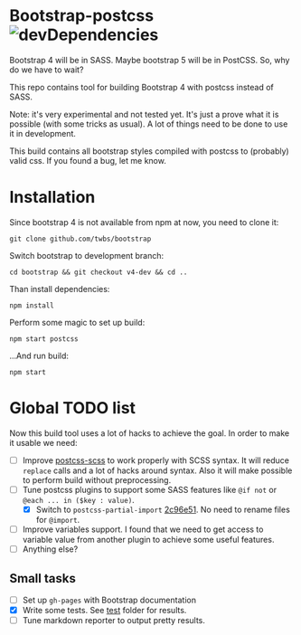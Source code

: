 # Bootstrap-postcss ![devDependencies](https://david-dm.org/oevgeny/bootstrap-postcss/dev-status.svg)
Bootstrap 4 will be in SASS. Maybe bootstrap 5 will be in PostCSS. So, why do we have to wait?

This repo contains tool for building Bootstrap 4 with postcss instead of SASS.

Note: it's very experimental and not tested yet. It's just a prove what it is possible (with some tricks as usual). A lot of things need to be done to use it in development.

This build contains all bootstrap styles compiled with postcss to (probably) valid css. If you found a bug, let me know.

# Installation
Since bootstrap 4 is not available from npm at now, you need to clone it:
```
git clone github.com/twbs/bootstrap
```
Switch bootstrap to development branch:
```
cd bootstrap && git checkout v4-dev && cd ..
```
Than install dependencies:
```
npm install
```
Perform some magic to set up build:
```
npm start postcss
```
...And run build:
```
npm start
```

# Global TODO list
Now this build tool uses a lot of hacks to achieve the goal. In order to make it usable we need:

- [ ] Improve [postcss-scss](https://github.com/postcss/postcss-scss) to work properly with SCSS syntax. It will reduce `replace` calls and a lot of hacks around syntax. Also it will make possible to perform build without preprocessing.
- [ ] Tune postcss plugins to support some SASS features like `@if not` or `@each ... in ($key : value)`.
  - [x] Switch to ``postcss-partial-import`` [2c96e51](https://github.com/OEvgeny/bootstrap-postcss/commit/2c96e517866b3101a9eae3f1a43700f819512f2b). No need to rename files for ``@import``.
- [ ] Improve variables support. I found that we need to get access to variable value from another plugin to achieve some useful features.
- [ ] Anything else?

## Small tasks
- [ ] Set up `gh-pages` with Bootstrap documentation
- [x] Write some tests. See [test](https://github.com/OEvgeny/bootstrap-postcss/tree/master/test) folder for results.
- [ ] Tune markdown reporter to output pretty results.
